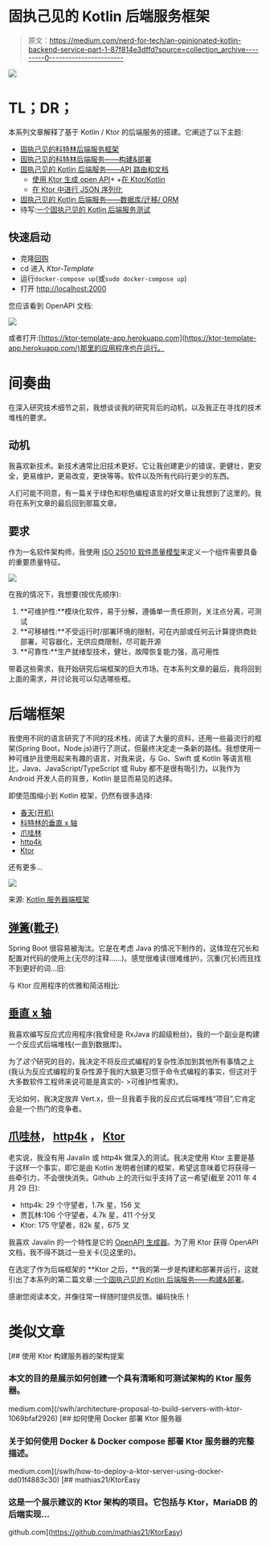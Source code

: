 # 固执己见的 Kotlin 后端服务框架

> 原文：<https://medium.com/nerd-for-tech/an-opinionated-kotlin-backend-service-part-1-87f814e3dffd?source=collection_archive---------0----------------------->

![](img/300f0b8cd58ec4037f925b8035508ec6.png)

# TL；DR；

本系列文章解释了基于 Kotlin / Ktor 的后端服务的搭建。它阐述了以下主题:

*   [固执己见的科特林后端服务框架](/p/87f814e3dffd)
*   [固执己见的科特林后端服务——构建&部署](/p/480ab5e6cdb2)
*   [固执己见的 Kotlin 后端服务——API 路由和文档](/p/1e4b02aa6245)
    + [使用 Ktor 生成 open API](/p/d57879ec5ab0)+
    +[在 Ktor/Kotlin](/p/c7e02b5dabc)
    + [在 Ktor 中进行 JSON 序列化](/p/feae3d06eadb)
*   [固执己见的 Kotlin 后端服务——数据库/迁移/ ORM](/p/52527ce3228)
*   待写:[一个固执己见的 Kotlin 后端服务测试](/p/87f814e3dffd)

## 快速启动

*   克隆[回购](https://github.com/1gravity/Ktor-Template)
*   cd 进入 *Ktor-Template*
*   运行`docker-compose up`(或`sudo docker-compose up`)
*   打开 [http://localhost:2000](http://localhost:2000)

您应该看到 OpenAPI 文档:

![](img/084b7bf70ccbfe94fc08ccc2ce540ffe.png)

或者打开:[https://ktor-template-app.herokuapp.com](https://ktor-template-app.herokuapp.com/)那里的应用程序也在运行。

# 间奏曲

在深入研究技术细节之前，我想谈谈我的研究背后的动机，以及我正在寻找的技术堆栈的要求。

## 动机

我喜欢新技术。新技术通常比旧技术更好。它让我创建更少的错误，更健壮，更安全，更易维护，更易改变，更快等等。软件以及所有代码行更少的东西。

人们可能不同意，有一篇关于绿色和棕色编程语言的好文章让我想到了这里的。我将在系列文章的最后回到那篇文章。

## 要求

作为一名软件架构师，我使用 [ISO 25010 软件质量模型](https://iso25000.com/index.php/en/iso-25000-standards/iso-25010)来定义一个组件需要具备的重要质量特征。

![](img/008579c1fb51796851f9b2d98c378f4d.png)

在我的情况下，我想要(按优先顺序):

1.  **可维护性:**模块化软件，易于分解，遵循单一责任原则，关注点分离，可测试
2.  **可移植性:**不受运行时/部署环境的限制，可在内部或任何云计算提供商处部署，可容器化，无供应商限制，尽可能开源
3.  **可靠性:**生产就绪型技术，健壮，故障恢复能力强，高可用性

带着这些需求，我开始研究后端框架的巨大市场。在本系列文章的最后，我将回到上面的需求，并讨论我可以勾选哪些框。

# 后端框架

我使用不同的语言研究了不同的技术栈，阅读了大量的资料，还用一些最流行的框架(Spring Boot，Node.js)进行了测试，但最终决定走一条新的路线。我想使用一种可维护且使用起来有趣的语言，对我来说，与 Go、Swift 或 Kotlin 等语言相比，Java、JavaScript/TypeScript 或 Ruby 都不是很有吸引力。以我作为 Android 开发人员的背景，Kotlin 是显而易见的选择。

即使范围缩小到 Kotlin 框架，仍然有很多选择:

*   [春天(开机)](https://spring.io/projects/spring-boot)
*   [科特林的垂直 x 轴](https://vertx.io/docs/vertx-core/kotlin/)
*   [爪哇林](https://javalin.io/)
*   [http4k](https://www.http4k.org/)
*   [Ktor](https://ktor.io/)

还有更多…

![](img/b11ea8894ce34777fc169de0778ebedd.png)

来源: [Kotlin 服务器端框架](https://resources.jetbrains.com/storage/products/kotlinconf2018/slides/1_Komparing%20Kotlin%20Server-Side%20Frameworks.pdf)

## [弹簧(靴子)](https://spring.io/projects/spring-boot)

Spring Boot 很容易被淘汰。它是在考虑 Java 的情况下制作的，这体现在冗长和配置对代码的使用上(无尽的注释……)。感觉很难读(很难维护)，沉重(冗长)而且找不到更好的词…旧:

与 Ktor 应用程序的优雅和简洁相比:

## [垂直 x 轴](https://vertx.io/docs/vertx-core/kotlin/)

我喜欢编写反应式应用程序(我曾经是 RxJava 的超级粉丝)，我的一个副业是构建一个反应式后端堆栈(一直到数据库)。

为了*这个*研究的目的，我决定不将反应式编程的复杂性添加到其他所有事情之上(我认为反应式编程的复杂性源于我的大脑更习惯于命令式编程的事实，但这对于大多数软件工程师来说可能是真实的- >可维护性需求)。

无论如何，我决定放弃 Vert.x，但一旦我着手我的反应式后端堆栈“项目”,它肯定会是一个热门的竞争者。

## [爪哇林](https://javalin.io/)， [http4k](https://www.http4k.org/) ， [Ktor](https://ktor.io/)

老实说，我没有用 Javalin 或 http4k 做深入的测试。我决定使用 Ktor 主要是基于这样一个事实，即它是由 Kotlin 发明者创建的框架，希望这意味着它将获得一些牵引力，不会很快消失。Github 上的流行似乎支持了这一希望(截至 2011 年 4 月 29 日):

*   http4k: 29 个守望者，1.7k 星，156 叉
*   贾瓦林:106 个守望者，4.7k 星，411 个分叉
*   Ktor: 175 守望者，82k 星，675 叉

我喜欢 Javalin 的一个特性是它的 [OpenAPI 生成器](https://javalin.io/plugins/openapi#openapioptions)。为了用 Ktor 获得 OpenAPI 文档，我不得不跳过一些关卡(见这里的)。

在选定了作为后端框架的 **Ktor 之后，**我的第一步是构建和部署并运行，这就引出了本系列的第二篇文章:[一个固执己见的 Kotlin 后端服务——构建&部署](/p/480ab5e6cdb2)。

感谢您阅读本文，并像往常一样随时提供反馈。编码快乐！

# 类似文章

[](/swlh/architecture-proposal-to-build-servers-with-ktor-1069bfaf2926) [## 使用 Ktor 构建服务器的架构提案

### 本文的目的是展示如何创建一个具有清晰和可测试架构的 Ktor 服务器。

medium.com](/swlh/architecture-proposal-to-build-servers-with-ktor-1069bfaf2926) [](/swlh/how-to-deploy-a-ktor-server-using-docker-dd01f4883c30) [## 如何使用 Docker 部署 Ktor 服务器

### 关于如何使用 Docker & Docker compose 部署 Ktor 服务器的完整描述。

medium.com](/swlh/how-to-deploy-a-ktor-server-using-docker-dd01f4883c30) [](https://github.com/mathias21/KtorEasy) [## mathias21/KtorEasy

### 这是一个展示建议的 Ktor 架构的项目。它包括与 Ktor，MariaDB 的后端实现…

github.com](https://github.com/mathias21/KtorEasy)